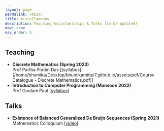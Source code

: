 ```yaml
---
layout: page
permalink: /misc/
title: miscellaneous
description: Teaching Assistantships & Talks (to be updated)
nav: true
nav_order: 5
---
```


## Teaching

- **Discrete Mathematics (Spring 2023)**<br/>
  Prof Partha Pratim Das [[syllabus](/home/bhumika/Desktop/bhumikamittal7.github.io/assets/pdf/Course Catalogue - Discrete Mathematics.pdf)] 
- **Introduction to Computer Programming (Monsoon 2022)**<br/>
  Prof Goutam Paul [[syllabus](/home/bhumika/Desktop/bhumikamittal7.github.io/assets/pdf/L1_Introduction.pdf)] 

## Talks

- **Existence of Balanced Generalized De Bruijn Sequences (Spring 2021)**<br/>
  Mathematics Colloquium [[video](https://www.youtube.com/watch?v=loDKHJ98rWM&list=PLaTCrA79FLSxwfBlJCTS9-YKd7N7h9Ejl)]

